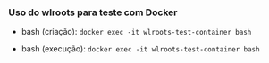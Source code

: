 ### Uso do wlroots para teste com Docker

- bash (criação): 
```docker exec -it wlroots-test-container bash```

- bash (execução): 
```docker exec -it wlroots-test-container bash```